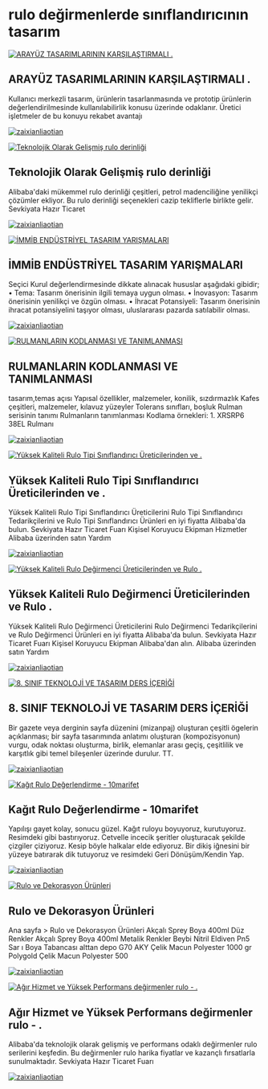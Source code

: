 # rulo değirmenlerde sınıflandırıcının tasarım
<a href="https://mnn.zoosnet.net/LR/Chatpre.aspx?id=MNN94995150&p=https://topgrinding.com/" target="_blank">![ARAYÜZ TASARIMLARININ KARŞILAŞTIRMALI .](https://github.com/technlg/images/blob/main/4.jpg)</a>
## ARAYÜZ TASARIMLARININ KARŞILAŞTIRMALI .
Kullanıcı merkezli tasarım, ürünlerin tasarlanmasında ve prototip ürünlerin değerlendirilmesinde kullanılabilirlik konusu üzerinde odaklanır. Üretici işletmeler de bu konuyu rekabet avantajı
<a href="https://mnn.zoosnet.net/LR/Chatpre.aspx?id=MNN94995150&p=https://topgrinding.com/" target="_blank"><img src="https://github.com/technlg/images/raw/main/chat11.jpg" alt="zaixianliaotian"/></a><a href="//whatsapp.shibangsoft.com/WhatsApp.php" ><img src="https://github.com/technlg/images/raw/main/chat11.png" alt=""></a>
<a href="https://mnn.zoosnet.net/LR/Chatpre.aspx?id=MNN94995150&p=https://topgrinding.com/" target="_blank">![Teknolojik Olarak Gelişmiş rulo derinliği](https://github.com/technlg/images/blob/main/44.jpg)</a>
## Teknolojik Olarak Gelişmiş rulo derinliği
Alibaba'daki mükemmel rulo derinliği çeşitleri, petrol madenciliğine yenilikçi çözümler ekliyor. Bu rulo derinliği seçenekleri cazip tekliflerle birlikte gelir. Sevkiyata Hazır Ticaret
<a href="https://mnn.zoosnet.net/LR/Chatpre.aspx?id=MNN94995150&p=https://topgrinding.com/" target="_blank"><img src="https://github.com/technlg/images/raw/main/chat11.jpg" alt="zaixianliaotian"/></a><a href="//whatsapp.shibangsoft.com/WhatsApp.php" ><img src="https://github.com/technlg/images/raw/main/chat11.png" alt=""></a>
<a href="https://mnn.zoosnet.net/LR/Chatpre.aspx?id=MNN94995150&p=https://topgrinding.com/" target="_blank">![İMMİB ENDÜSTRİYEL TASARIM YARIŞMALARI](https://github.com/technlg/images/blob/main/65.jpg)</a>
## İMMİB ENDÜSTRİYEL TASARIM YARIŞMALARI
Seçici Kurul değerlendirmesinde dikkate alınacak hususlar aşağıdaki gibidir; • Tema: Tasarım önerisinin ilgili temaya uygun olması. • İnovasyon: Tasarım önerisinin yenilikçi ve özgün olması. • İhracat Potansiyeli: Tasarım önerisinin ihracat potansiyelini taşıyor olması, uluslararası pazarda satılabilir olması.
<a href="https://mnn.zoosnet.net/LR/Chatpre.aspx?id=MNN94995150&p=https://topgrinding.com/" target="_blank"><img src="https://github.com/technlg/images/raw/main/chat11.jpg" alt="zaixianliaotian"/></a><a href="//whatsapp.shibangsoft.com/WhatsApp.php" ><img src="https://github.com/technlg/images/raw/main/chat11.png" alt=""></a>
<a href="https://mnn.zoosnet.net/LR/Chatpre.aspx?id=MNN94995150&p=https://topgrinding.com/" target="_blank">![RULMANLARIN KODLANMASI VE TANIMLANMASI](https://github.com/technlg/images/blob/main/50.jpg)</a>
## RULMANLARIN KODLANMASI VE TANIMLANMASI
tasarım,temas açısı Yapısal özellikler, malzemeler, konilik, sızdırmazlık Kafes çeşitleri, malzemeler, kılavuz yüzeyler Tolerans sınıfları, boşluk Rulman serisinin tanımı Rulmanların tanımlanması Kodlama örnekleri: 1. XRSRP6 38EL Rulmanı
<a href="https://mnn.zoosnet.net/LR/Chatpre.aspx?id=MNN94995150&p=https://topgrinding.com/" target="_blank"><img src="https://github.com/technlg/images/raw/main/chat11.jpg" alt="zaixianliaotian"/></a><a href="//whatsapp.shibangsoft.com/WhatsApp.php" ><img src="https://github.com/technlg/images/raw/main/chat11.png" alt=""></a>
<a href="https://mnn.zoosnet.net/LR/Chatpre.aspx?id=MNN94995150&p=https://topgrinding.com/" target="_blank">![Yüksek Kaliteli Rulo Tipi Sınıflandırıcı Üreticilerinden ve .](https://github.com/technlg/images/blob/main/2.jpg)</a>
## Yüksek Kaliteli Rulo Tipi Sınıflandırıcı Üreticilerinden ve .
Yüksek Kaliteli Rulo Tipi Sınıflandırıcı Üreticilerini Rulo Tipi Sınıflandırıcı Tedarikçilerini ve Rulo Tipi Sınıflandırıcı Ürünleri en iyi fiyatta Alibaba'da bulun. Sevkiyata Hazır Ticaret Fuarı Kişisel Koruyucu Ekipman Hizmetler Alibaba üzerinden satın Yardım
<a href="https://mnn.zoosnet.net/LR/Chatpre.aspx?id=MNN94995150&p=https://topgrinding.com/" target="_blank"><img src="https://github.com/technlg/images/raw/main/chat11.jpg" alt="zaixianliaotian"/></a><a href="//whatsapp.shibangsoft.com/WhatsApp.php" ><img src="https://github.com/technlg/images/raw/main/chat11.png" alt=""></a>
<a href="https://mnn.zoosnet.net/LR/Chatpre.aspx?id=MNN94995150&p=https://topgrinding.com/" target="_blank">![Yüksek Kaliteli Rulo Değirmenci Üreticilerinden ve Rulo .](https://github.com/technlg/images/blob/main/6.jpg)</a>
## Yüksek Kaliteli Rulo Değirmenci Üreticilerinden ve Rulo .
Yüksek Kaliteli Rulo Değirmenci Üreticilerini Rulo Değirmenci Tedarikçilerini ve Rulo Değirmenci Ürünleri en iyi fiyatta Alibaba'da bulun. Sevkiyata Hazır Ticaret Fuarı Kişisel Koruyucu Ekipman Alibaba'dan alın. Alibaba üzerinden satın Yardım
<a href="https://mnn.zoosnet.net/LR/Chatpre.aspx?id=MNN94995150&p=https://topgrinding.com/" target="_blank"><img src="https://github.com/technlg/images/raw/main/chat11.jpg" alt="zaixianliaotian"/></a><a href="//whatsapp.shibangsoft.com/WhatsApp.php" ><img src="https://github.com/technlg/images/raw/main/chat11.png" alt=""></a>
<a href="https://mnn.zoosnet.net/LR/Chatpre.aspx?id=MNN94995150&p=https://topgrinding.com/" target="_blank">![8. SINIF TEKNOLOJİ VE TASARIM DERS İÇERİĞİ](https://github.com/technlg/images/blob/main/65.jpg)</a>
## 8. SINIF TEKNOLOJİ VE TASARIM DERS İÇERİĞİ
Bir gazete veya derginin sayfa düzenini (mizanpaj) oluşturan çeşitli ögelerin açıklanması; bir sayfa tasarımında anlatımı oluşturan (kompozisyonun) vurgu, odak noktası oluşturma, birlik, elemanlar arası geçiş, çeşitlilik ve karşıtlık gibi temel bileşenler üzerinde durulur. TT.
<a href="https://mnn.zoosnet.net/LR/Chatpre.aspx?id=MNN94995150&p=https://topgrinding.com/" target="_blank"><img src="https://github.com/technlg/images/raw/main/chat11.jpg" alt="zaixianliaotian"/></a><a href="//whatsapp.shibangsoft.com/WhatsApp.php" ><img src="https://github.com/technlg/images/raw/main/chat11.png" alt=""></a>
<a href="https://mnn.zoosnet.net/LR/Chatpre.aspx?id=MNN94995150&p=https://topgrinding.com/" target="_blank">![Kağıt Rulo Değerlendirme - 10marifet](https://github.com/technlg/images/blob/main/38.jpg)</a>
## Kağıt Rulo Değerlendirme - 10marifet
Yapılışı gayet kolay, sonucu güzel. Kağıt ruloyu boyuyoruz, kurutuyoruz. Resimdeki gibi bastırıyoruz. Cetvelle incecik şeritler oluşturacak şekilde çizgiler çiziyoruz. Kesip böyle halkalar elde ediyoruz. Bir dikiş iğnesini bir yüzeye batırarak dik tutuyoruz ve resimdeki Geri Dönüşüm/Kendin Yap.
<a href="https://mnn.zoosnet.net/LR/Chatpre.aspx?id=MNN94995150&p=https://topgrinding.com/" target="_blank"><img src="https://github.com/technlg/images/raw/main/chat11.jpg" alt="zaixianliaotian"/></a><a href="//whatsapp.shibangsoft.com/WhatsApp.php" ><img src="https://github.com/technlg/images/raw/main/chat11.png" alt=""></a>
<a href="https://mnn.zoosnet.net/LR/Chatpre.aspx?id=MNN94995150&p=https://topgrinding.com/" target="_blank">![Rulo ve Dekorasyon Ürünleri](https://github.com/technlg/images/blob/main/29.jpg)</a>
## Rulo ve Dekorasyon Ürünleri
Ana sayfa > Rulo ve Dekorasyon Ürünleri Akçalı Sprey Boya 400ml Düz Renkler Akçalı Sprey Boya 400ml Metalik Renkler Beybi Nitril Eldiven Pn5 Sar ı Boya Tabancası alttan depo G70 AKY Çelik Macun Polyester 1000 gr Polygold Çelik Macun Polyester 500 
<a href="https://mnn.zoosnet.net/LR/Chatpre.aspx?id=MNN94995150&p=https://topgrinding.com/" target="_blank"><img src="https://github.com/technlg/images/raw/main/chat11.jpg" alt="zaixianliaotian"/></a><a href="//whatsapp.shibangsoft.com/WhatsApp.php" ><img src="https://github.com/technlg/images/raw/main/chat11.png" alt=""></a>
<a href="https://mnn.zoosnet.net/LR/Chatpre.aspx?id=MNN94995150&p=https://topgrinding.com/" target="_blank">![Ağır Hizmet ve Yüksek Performans değirmenler rulo - .](https://github.com/technlg/images/blob/main/54.jpg)</a>
## Ağır Hizmet ve Yüksek Performans değirmenler rulo - .
Alibaba'da teknolojik olarak gelişmiş ve performans odaklı değirmenler rulo serilerini keşfedin. Bu değirmenler rulo harika fiyatlar ve kazançlı fırsatlarla sunulmaktadır. Sevkiyata Hazır Ticaret Fuarı
<a href="https://mnn.zoosnet.net/LR/Chatpre.aspx?id=MNN94995150&p=https://topgrinding.com/" target="_blank"><img src="https://github.com/technlg/images/raw/main/chat11.jpg" alt="zaixianliaotian"/></a><a href="//whatsapp.shibangsoft.com/WhatsApp.php" ><img src="https://github.com/technlg/images/raw/main/chat11.png" alt=""></a>
